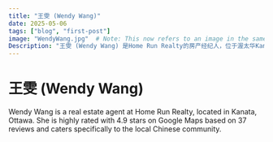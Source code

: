 ```yaml
---
title: "王雯 (Wendy Wang)"
date: 2025-05-06
tags: ["blog", "first-post"]
image: "WendyWang.jpg"  # Note: This now refers to an image in the same directory
Description: "王雯 (Wendy Wang) 是Home Run Realty的房产经纪人，位于渥太华Kanata的1000 INNOVATION DR，5TH FLOOR。她在Google Maps上获得4.9星评价，基于37条评论，专门服务本地华人社区。"
---
```


# 王雯 (Wendy Wang)

Wendy Wang is a real estate agent at Home Run Realty, located in Kanata, Ottawa. She is highly rated with 4.9 stars on Google Maps based on 37 reviews and caters specifically to the local Chinese community.